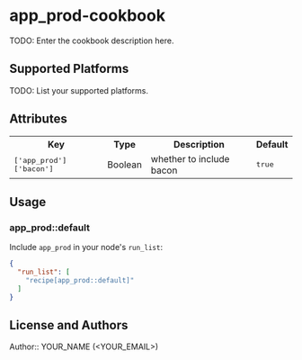 # app_prod-cookbook

TODO: Enter the cookbook description here.

## Supported Platforms

TODO: List your supported platforms.

## Attributes

<table>
  <tr>
    <th>Key</th>
    <th>Type</th>
    <th>Description</th>
    <th>Default</th>
  </tr>
  <tr>
    <td><tt>['app_prod']['bacon']</tt></td>
    <td>Boolean</td>
    <td>whether to include bacon</td>
    <td><tt>true</tt></td>
  </tr>
</table>

## Usage

### app_prod::default

Include `app_prod` in your node's `run_list`:

```json
{
  "run_list": [
    "recipe[app_prod::default]"
  ]
}
```

## License and Authors

Author:: YOUR_NAME (<YOUR_EMAIL>)
